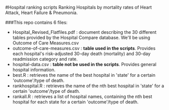 #Hospital ranking scripts
Ranking Hospitals by mortality rates of Heart Attack, Heart Failure & Pneumonia.

###This repo contains 6 files:
* Hospital_Revised_Flatfiles.pdf : document describing the 30 different tables provided by the Hospital Compare database. We'll be using Outcome of Care Measures.csv
* outcome-of-care-measures.csv : **table used in the scripts**. Provides each hospital's risk-adjusted 30-day death (mortality) and 30-day readmission category and rate.
* hospital-data.csv : **table not be used in the scripts**. Provides general hospital information.
* best.R : retrieves the name of the best hospital in 'state' for a certain 'outcome'/type of death.
* rankhospital.R : retrieves the name of the nth best hospital in 'state' for a certain 'outcome'/type of death.
* rankall.R : retrieves a list of hospital names, containing the nth best hospital for each state for a certain 'outcome'/type of death.

